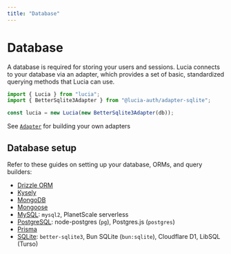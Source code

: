 ```yaml
---
title: "Database"
---
```


# Database

A database is required for storing your users and sessions. Lucia connects to your database via an adapter, which provides a set of basic, standardized querying methods that Lucia can use.

```ts
import { Lucia } from "lucia";
import { BetterSqlite3Adapter } from "@lucia-auth/adapter-sqlite";

const lucia = new Lucia(new BetterSqlite3Adapter(db));
```

See [`Adapter`](/reference/main/Adapter) for building your own adapters

## Database setup

Refer to these guides on setting up your database, ORMs, and query builders:

- [Drizzle ORM](/database/drizzle)
- [Kysely](/database/kysely)
- [MongoDB](/database/mongodb)
- [Mongoose](/database/mongoose)
- [MySQL](/database/mysql): `mysql2`, PlanetScale serverless
- [PostgreSQL](/database/postgresql): node-postgres (`pg`), Postgres.js (`postgres`)
- [Prisma](/database/prisma)
- [SQLite](/database/sqlite): `better-sqlite3`, Bun SQLite (`bun:sqlite`), Cloudflare D1, LibSQL (Turso)
